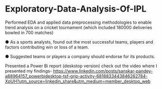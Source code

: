 # Exploratory-Data-Analysis-Of-IPL
Performed EDA and applied data preprocessing methodologies to enable trend analysis on a cricket 
tournament (which included 180000 deliveries bowled in 700 matches) 

● As a sports analysts, found out the most successful teams, players and factors
contributing win or loss of a team.

● Suggested teams or players a company should endorse for its products.


Presented a Power Bi report (deskstop version)
check out the video where I presented my findings- https://www.linkedin.com/posts/sanskar-pandey-a88964157_powerbidesktop-tsf-grip-activity-6818833443846262784-XpUH?utm_source=linkedin_share&utm_medium=member_desktop_web
